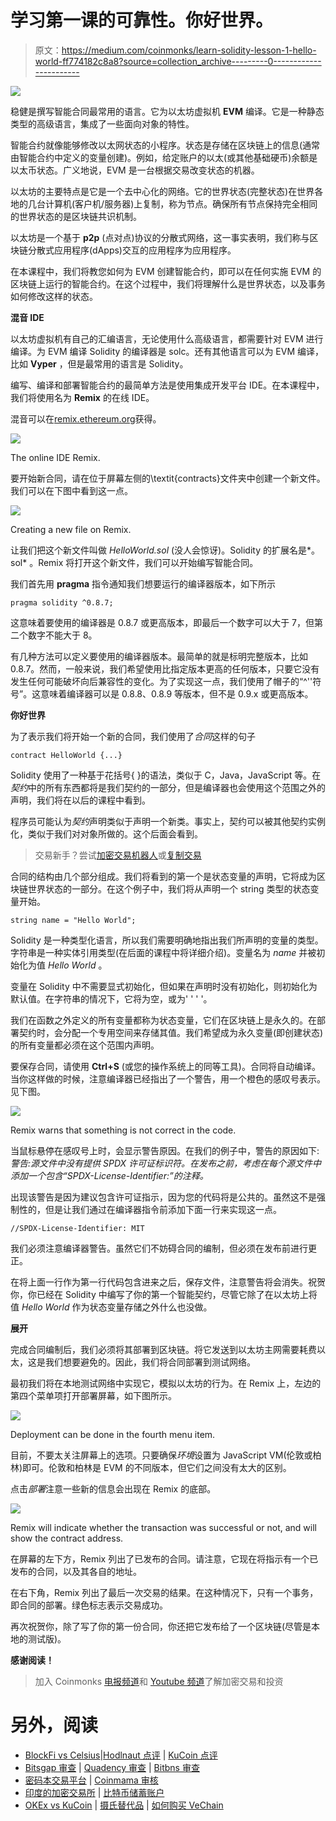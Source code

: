 # 学习第一课的可靠性。你好世界。

> 原文：<https://medium.com/coinmonks/learn-solidity-lesson-1-hello-world-ff774182c8a8?source=collection_archive---------0----------------------->

![](img/08b3586dbfaacef78cb49cdc87b802cf.png)

稳健是撰写智能合同最常用的语言。它为以太坊虚拟机 **EVM** 编译。它是一种静态类型的高级语言，集成了一些面向对象的特性。

智能合约就像能够修改以太网状态的小程序。状态是存储在区块链上的信息(通常由智能合约中定义的变量创建)。例如，给定账户的以太(或其他基础硬币)余额是以太币状态。广义地说，EVM 是一台根据交易改变状态的机器。

以太坊的主要特点是它是一个去中心化的网络。它的世界状态(完整状态)在世界各地的几台计算机(客户机/服务器)上复制，称为节点。确保所有节点保持完全相同的世界状态的是区块链共识机制。

以太坊是一个基于 **p2p** (点对点)协议的分散式网络，这一事实表明，我们称与区块链分散式应用程序(dApps)交互的应用程序为应用程序。

在本课程中，我们将教您如何为 EVM 创建智能合约，即可以在任何实施 EVM 的区块链上运行的智能合约。在这个过程中，我们将理解什么是世界状态，以及事务如何修改这样的状态。

**混音 IDE**

以太坊虚拟机有自己的汇编语言，无论使用什么高级语言，都需要针对 EVM 进行编译。为 EVM 编译 Solidity 的编译器是 solc。还有其他语言可以为 EVM 编译，比如 **Vyper** ，但是最常用的语言是 Solidity。

编写、编译和部署智能合约的最简单方法是使用集成开发平台 IDE。在本课程中，我们将使用名为 **Remix** 的在线 IDE。

混音可以在[remix.ethereum.org](http://remix.ethereum.org)获得。

![](img/cce717c5039b6f283889ed3e3b7d3269.png)

The online IDE Remix.

要开始新合同，请在位于屏幕左侧的\textit{contracts}文件夹中创建一个新文件。我们可以在下图中看到这一点。

![](img/9d07dcb7ade04e96e274f0e88c5c0840.png)

Creating a new file on Remix.

让我们把这个新文件叫做 *HelloWorld.sol* (没人会惊讶)。Solidity 的扩展名是*。sol* 。Remix 将打开这个新文件，我们可以开始编写智能合同。

我们首先用 **pragma** 指令通知我们想要运行的编译器版本，如下所示

```
pragma solidity ^0.8.7;
```

这意味着要使用的编译器是 0.8.7 或更高版本，即最后一个数字可以大于 7，但第二个数字不能大于 8。

有几种方法可以定义要使用的编译器版本。最简单的就是标明完整版本，比如 0.8.7。然而，一般来说，我们希望使用比指定版本更高的任何版本，只要它没有发生任何可能破坏向后兼容性的变化。为了实现这一点，我们使用了帽子的“^''符号”。这意味着编译器可以是 0.8.8、0.8.9 等版本，但不是 0.9.x 或更高版本。

**你好世界**

为了表示我们将开始一个新的合同，我们使用了*合同*这样的句子

```
contract HelloWorld {...}
```

Solidity 使用了一种基于花括号{ }的语法，类似于 C，Java，JavaScript 等。在*契约*中的所有东西都将是我们契约的一部分，但是编译器也会使用这个范围之外的声明，我们将在以后的课程中看到。

程序员可能认为*契约*声明类似于声明一个新类。事实上，契约可以被其他契约实例化，类似于我们对对象所做的。这个后面会看到。

> 交易新手？尝试[加密交易机器人](/coinmonks/crypto-trading-bot-c2ffce8acb2a)或[复制交易](/coinmonks/top-10-crypto-copy-trading-platforms-for-beginners-d0c37c7d698c)

合同的结构由几个部分组成。我们将看到的第一个是状态变量的声明，它将成为区块链世界状态的一部分。在这个例子中，我们将从声明一个 string 类型的状态变量开始。

```
string name = "Hello World";
```

Solidity 是一种类型化语言，所以我们需要明确地指出我们所声明的变量的类型。字符串是一种实体引用类型(在后面的课程中将详细介绍)。变量名为 *name* 并被初始化为值 *Hello World* 。

变量在 Solidity 中不需要显式初始化，但如果在声明时没有初始化，则初始化为默认值。在字符串的情况下，它将为空，或为' ' ' '。

我们在函数之外定义的所有变量都称为状态变量，它们在区块链上是永久的。在部署契约时，会分配一个专用空间来存储其值。我们希望成为永久变量(即创建状态)的所有变量都必须在这个范围内声明。

要保存合同，请使用 **Ctrl+S** (或您的操作系统上的同等工具)。合同将自动编译。当你这样做的时候，注意编译器已经指出了一个警告，用一个橙色的感叹号表示。见下图。

![](img/2faf88ac7a11cef4cd96313c609809c6.png)

Remix warns that something is not correct in the code.

当鼠标悬停在感叹号上时，会显示警告原因。在我们的例子中，警告的原因如下:
*警告:源文件中没有提供 SPDX 许可证标识符。在发布之前，考虑在每个源文件中添加一个包含“SPDX-License-Identifier:”的注释。*

出现该警告是因为建议包含许可证指示，因为您的代码将是公共的。虽然这不是强制性的，但是让我们通过在编译器指令前添加下面一行来实现这一点。

```
//SPDX-License-Identifier: MIT
```

我们必须注意编译器警告。虽然它们不妨碍合同的编制，但必须在发布前进行更正。

在将上面一行作为第一行代码包含进来之后，保存文件，注意警告将会消失。祝贺你，你已经在 Solidity 中编写了你的第一个智能契约，尽管它除了在以太坊上将值 *Hello World* 作为状态变量存储之外什么也没做。

**展开**

完成合同编制后，我们必须将其部署到区块链。将它发送到以太坊主网需要耗费以太，这是我们想要避免的。因此，我们将合同部署到测试网络。

最初我们将在本地测试网络中实现它，模拟以太坊的行为。在 Remix 上，左边的第四个菜单项打开部署屏幕，如下图所示。

![](img/ecbe03bc74268fe15880c1ad557c7a2b.png)

Deployment can be done in the fourth menu item.

目前，不要太关注屏幕上的选项。只要确保*环境*设置为 JavaScript VM(伦敦或柏林)即可。伦敦和柏林是 EVM 的不同版本，但它们之间没有太大的区别。

点击*部署*注意一些新的信息会出现在 Remix 的底部。

![](img/46522c10bb14f2e6ce6caa6fd20d61e0.png)

Remix will indicate whether the transaction was successful or not, and will show the contract address.

在屏幕的左下方，Remix 列出了已发布的合同。请注意，它现在将指示有一个已发布的合同，以及其各自的地址。

在右下角，Remix 列出了最后一次交易的结果。在这种情况下，只有一个事务，即合同的部署。绿色标志表示交易成功。

再次祝贺你，除了写了你的第一份合同，你还把它发布给了一个区块链(尽管是本地的测试版)。

**感谢阅读！**

> 加入 Coinmonks [电报频道](https://t.me/coincodecap)和 [Youtube 频道](https://www.youtube.com/c/coinmonks/videos)了解加密交易和投资

# 另外，阅读

*   [BlockFi vs Celsius](/coinmonks/blockfi-vs-celsius-vs-hodlnaut-8a1cc8c26630)|[Hodlnaut 点评](/coinmonks/hodlnaut-review-best-way-to-hodl-is-to-earn-interest-on-your-bitcoin-6658a8c19edf) | [KuCoin 点评](https://coincodecap.com/kucoin-review)
*   [Bitsgap 审查](/coinmonks/bitsgap-review-a-crypto-trading-bot-that-makes-easy-money-a5d88a336df2) | [Quadency 审查](/coinmonks/quadency-review-a-crypto-trading-automation-platform-3068eaa374e1) | [Bitbns 审查](/coinmonks/bitbns-review-38256a07e161)
*   [密码本交易平台](/coinmonks/top-10-crypto-copy-trading-platforms-for-beginners-d0c37c7d698c) | [Coinmama 审核](/coinmonks/coinmama-review-ace5641bde6e)
*   [印度的加密交易所](/coinmonks/bitcoin-exchange-in-india-7f1fe79715c9) | [比特币储蓄账户](/coinmonks/bitcoin-savings-account-e65b13f92451)
*   [OKEx vs KuCoin](https://coincodecap.com/okex-kucoin) | [摄氏替代品](https://coincodecap.com/celsius-alternatives) | [如何购买 VeChain](https://coincodecap.com/buy-vechain)